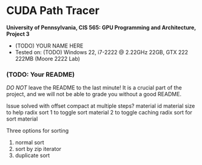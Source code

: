 CUDA Path Tracer
================

**University of Pennsylvania, CIS 565: GPU Programming and Architecture, Project 3**

* (TODO) YOUR NAME HERE
* Tested on: (TODO) Windows 22, i7-2222 @ 2.22GHz 22GB, GTX 222 222MB (Moore 2222 Lab)

### (TODO: Your README)

*DO NOT* leave the README to the last minute! It is a crucial part of the
project, and we will not be able to grade you without a good README.


Issue solved with offset
compact at multiple steps?
material id material size to help radix sort
1 to toggle sort material 
2 to toggle caching
radix sort for sort material

Three options for sorting
1. normal sort
2. sort by zip iterator
3. duplicate sort
